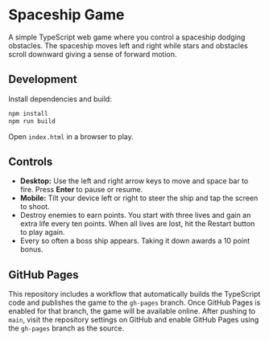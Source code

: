 # Spaceship Game

A simple TypeScript web game where you control a spaceship dodging obstacles. The spaceship moves left and right while stars and obstacles scroll downward giving a sense of forward motion.

## Development

Install dependencies and build:

```bash
npm install
npm run build
```

Open `index.html` in a browser to play.

## Controls

- **Desktop:** Use the left and right arrow keys to move and space bar to fire. Press **Enter** to pause or resume.
- **Mobile:** Tilt your device left or right to steer the ship and tap the screen to shoot.
- Destroy enemies to earn points. You start with three lives and gain an extra life every ten points. When all lives are lost, hit the Restart button to play again.
- Every so often a boss ship appears. Taking it down awards a 10 point bonus.

## GitHub Pages

This repository includes a workflow that automatically builds the TypeScript code and publishes the game to the `gh-pages` branch. Once GitHub Pages is enabled for that branch, the game will be available online. After pushing to `main`, visit the repository settings on GitHub and enable GitHub Pages using the `gh-pages` branch as the source.
